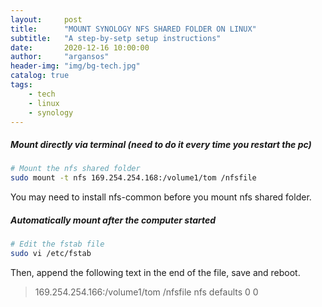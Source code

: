 ```yaml
---
layout:     post
title:      "MOUNT SYNOLOGY NFS SHARED FOLDER ON LINUX"
subtitle:   "A step-by-setp setup instructions"
date:       2020-12-16 10:00:00
author:     "argansos"
header-img: "img/bg-tech.jpg"
catalog: true
tags:
    - tech
    - linux
    - synology
---
```


##### Mount directly via terminal (need to do it every time you restart the pc)

```bash
# Mount the nfs shared folder
sudo mount -t nfs 169.254.254.168:/volume1/tom /nfsfile
```
You may need to install nfs-common before you mount nfs shared folder.

##### Automatically mount after the computer started

```bash
# Edit the fstab file
sudo vi /etc/fstab
```

Then, append the following text in the end of the file, save and reboot.
> 169.254.254.166:/volume1/tom /nfsfile nfs defaults  0  0
